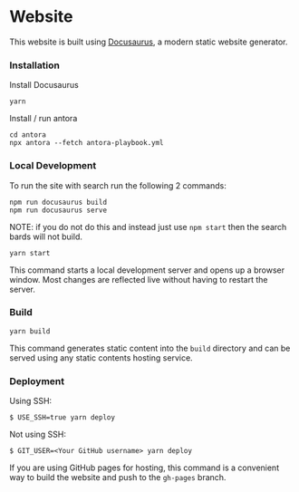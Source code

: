 # Website

This website is built using [Docusaurus](https://docusaurus.io/), a modern static website generator.

### Installation

Install Docusaurus 
```shell
yarn
```

Install / run antora
```shell
cd antora
npx antora --fetch antora-playbook.yml
```

### Local Development


To run the site with search run the following 2 commands:

```shell
npm run docusaurus build
npm run docusaurus serve
```

NOTE: if you do not do this and instead just use `npm start` then the search bards will not build. 



```shell
yarn start
```

This command starts a local development server and opens up a browser window. Most changes are reflected live without having to restart the server.

### Build

```
yarn build
```

This command generates static content into the `build` directory and can be served using any static contents hosting service.

### Deployment

Using SSH:

```
$ USE_SSH=true yarn deploy
```

Not using SSH:

```
$ GIT_USER=<Your GitHub username> yarn deploy
```

If you are using GitHub pages for hosting, this command is a convenient way to build the website and push to the `gh-pages` branch.
